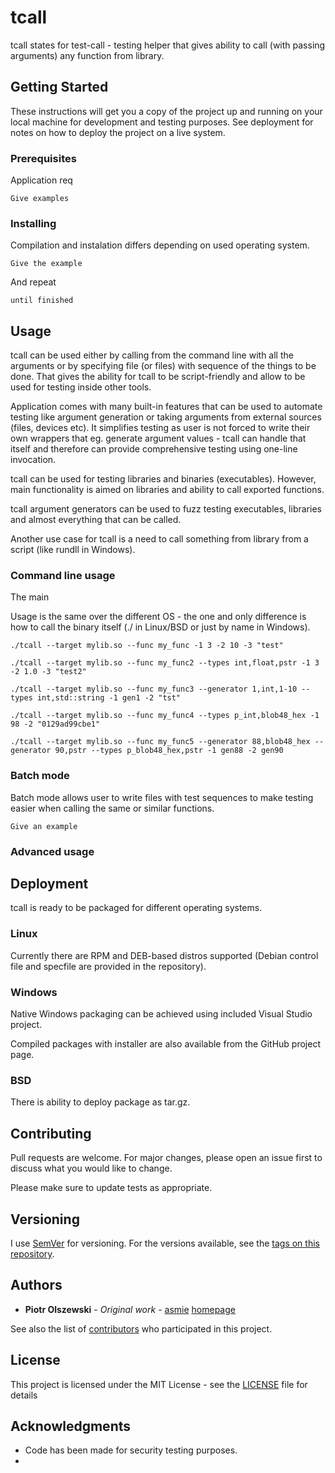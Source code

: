 # tcall

tcall states for test-call - testing helper that gives ability to call (with passing arguments) any function from library.

## Getting Started

These instructions will get you a copy of the project up and running on your local machine for development and testing purposes. See deployment for notes on how to deploy the project on a live system.

### Prerequisites

Application req

```
Give examples
```

### Installing

Compilation and instalation differs depending on used operating system.


```
Give the example
```

And repeat

```
until finished
```


## Usage

tcall can be used either by calling from the command line with all the arguments or by specifying file (or files) with sequence of the things to be done. That gives the ability for tcall to be script-friendly and allow to be used for testing inside other tools. 

Application comes with many built-in features that can be used to automate testing like argument generation or taking arguments from external sources (files, devices etc). It simplifies testing as user is not forced to write their own wrappers that eg. generate argument values - tcall can handle that itself and therefore can provide comprehensive testing using one-line invocation.

tcall can be used for testing libraries and binaries (executables). However, main functionality is aimed on libraries and ability to call exported functions. 

tcall argument generators can be used to fuzz testing executables, libraries and almost everything that can be called. 

Another use case for tcall is a need to call something from library from a script (like rundll in Windows). 

### Command line usage

The main 

Usage is the same over the different OS - the one and only difference is how to call the binary itself (./ in Linux/BSD or just by name in Windows).

```
./tcall --target mylib.so --func my_func -1 3 -2 10 -3 "test"

./tcall --target mylib.so --func my_func2 --types int,float,pstr -1 3 -2 1.0 -3 "test2"

./tcall --target mylib.so --func my_func3 --generator 1,int,1-10 --types int,std::string -1 gen1 -2 "tst"

./tcall --target mylib.so --func my_func4 --types p_int,blob48_hex -1 98 -2 "0129ad99cbe1"

./tcall --target mylib.so --func my_func5 --generator 88,blob48_hex --generator 90,pstr --types p_blob48_hex,pstr -1 gen88 -2 gen90  
```

### Batch mode

Batch mode allows user to write files with test sequences to make testing easier when calling the same or similar functions.

```
Give an example
```

### Advanced usage


## Deployment

tcall is ready to be packaged for different operating systems. 

### Linux

Currently there are RPM and DEB-based distros supported (Debian control file and specfile are provided in the repository).

### Windows

Native Windows packaging can be achieved using included Visual Studio project.

Compiled packages with installer are also available from the GitHub project page.

### BSD

There is ability to deploy package as tar.gz.

## Contributing

Pull requests are welcome. For major changes, please open an issue first to discuss what you would like to change.

Please make sure to update tests as appropriate.

## Versioning

I use [SemVer](http://semver.org/) for versioning. For the versions available, see the [tags on this repository](https://github.com/asmie/tcall). 

## Authors

* **Piotr Olszewski** - *Original work* - [asmie](https://github.com/asmie) [homepage](https://asmie.pl)

See also the list of [contributors](https://github.com/asmie/tcall/contributors) who participated in this project.

## License

This project is licensed under the MIT License - see the [LICENSE](LICENSE) file for details

## Acknowledgments

* Code has been made for security testing purposes.
* 

